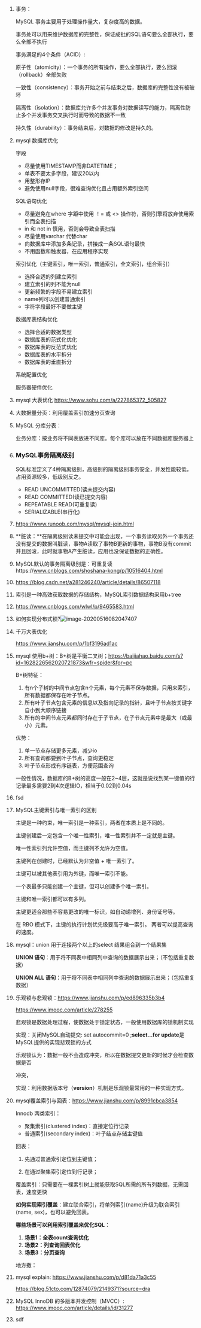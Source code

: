 1. 事务：

   MySQL 事务主要用于处理操作量大，复杂度高的数据。

   事务处可以用来维护数据库的完整性，保证成批的SQL语句要么全部执行，要么全部不执行

   事务满足的4个条件（ACID）:

   原子性（atomicity）：一个事务的所有操作，要么全部执行，要么回滚（rollback）全部失败

   一致性（consistency）：事务开始之前与结束之后，数据库的完整性没有被破坏

   隔离性（isolation）：数据库允许多个并发事务对数据读写的能力，隔离性防止多个并发事务交叉执行时而导致的数据不一致

   持久性（durability）：事务结束后，对数据的修改是持久的。

2. mysql 数据库优化

   字段

   - 尽量使用TIMESTAMP而非DATETIME；
   - 单表不要太多字段，建议20以内
   - 用整形存IP
   - 避免使用null字段，很难查询优化且占用额外索引空间

   SQL语句优化

   - 尽量避免在where 字距中使用 ！= 或 <> 操作符，否则引擎将放弃使用索引而全表扫描
   - in 和 not in 慎用，否则会导致全表扫描
   - 尽量使用varchar 代替char 
   - 向数据库中添加多条记录，拼接成一条SQL语句最快
   - 不用函数和触发器，在应用程序实现

   索引优化（主键索引，唯一索引，普通索引，全文索引，组合索引）

   - 选择合适的列建立索引
   - 建立索引的列不能为null
   - 更新频繁的字段不易建立索引
   - name列可以创建普通索引
   - 字符字段最好不要做主键

   数据库表结构优化

   - 选择合适的数据类型
   - 数据库表的范式化优化
   - 数据库表的反范式优化
   - 数据库表的水平拆分
   - 数据库表的垂直拆分

   系统配置优化

   服务器硬件优化

3. mysql 大表优化 https://www.sohu.com/a/227865372_505827

4. 大数据量分页：利用覆盖索引加速分页查询

5. MySQL 分库分表：

   业务分库：按业务将不同表放进不同库。每个库可以放在不同数据库服务器上

6. ### MySQL事务隔离级别

   SQL标准定义了4种隔离级别，高级别的隔离级别事务安全，并发性能较低，占用资源较多，低级别反之。

   - READ UNCOMMITTED(读未提交内容)
   - READ COMMITTED(读已提交内容)
   - REPEATABLE READ(可重复读)
   - SERIALIZABLE(串行化)

7. https://www.runoob.com/mysql/mysql-join.html

8. **脏读：**在隔离级别读未提交中可能会出现，一个事务读取另外一个事务还没有提交的数据叫脏读，事物A读取了事物B更新的事物，事物B没有commit并且回滚，此时就事物A产生脏读，应用也没保证数据的正确性。

9. MySQL默认的事务隔离级别是：可重复读https://www.cnblogs.com/shoshana-kong/p/10516404.html

10. https://blog.csdn.net/a281246240/article/details/86507118

11. 索引是一种高效获取数据的存储结构，MySQL索引数据结构采用b+tree

12. https://www.cnblogs.com/wlwl/p/9465583.html

13. 如何实现分布式锁?![image-20200516082047407](https://home08.oss-cn-hangzhou.aliyuncs.com/tmp/image-20200516082047407.png)

14. 千万大表优化

    https://www.jianshu.com/p/1bf3196ad1ac

15. mysql 使用b+树：B+树是平衡二叉树；https://baijiahao.baidu.com/s?id=1628226562020721873&wfr=spider&for=pc

    B+树特征：

    1. 有n个子树的中间节点包含n个元素，每个元素不保存数据，只用来索引，所有数据都保存在叶子节点。
    2. 所有叶子节点包含元素的信息以及指向记录的指针，且叶子节点按关键字自小到大顺序链接
    3. 所有的中间节点元素都同时存在于子节点，在子节点元素中是最大（或最小）元素。

    优势：

    1. 单一节点存储更多元素，减少io
    2. 所有查询都要到叶子节点，查询更稳定
    3. 叶子节点形成有序链表，方便范围查询

    一般性情况，数据库的B+树的高度一般在2~4层，这就是说找到某一键值的行记录最多需要2到4次逻辑IO，相当于0.02到0.04s

16. fsd

17. MySQL主键索引与唯一索引的区别

    主键是一种约束，唯一索引是一种索引，两者在本质上是不同的。

    主键创建后一定包含一个唯一性索引，唯一性索引并不一定就是主键。

    唯一性索引列允许空值，而主键列不允许为空值。

    主键列在创建时，已经默认为非空值 + 唯一索引了。

    主键可以被其他表引用为外键，而唯一索引不能。

    一个表最多只能创建一个主键，但可以创建多个唯一索引。

    主键和唯一索引都可以有多列。

    主键更适合那些不容易更改的唯一标识，如自动递增列、身份证号等。

    在 RBO 模式下，主键的执行计划优先级要高于唯一索引。 两者可以提高查询的速度。

18. mysql：union 用于连接两个以上的select 结果组合到一个结果集

    **UNION 语句**：用于将不同表中相同列中查询的数据展示出来；（不包括重复数据）

    **UNION ALL 语句**：用于将不同表中相同列中查询的数据展示出来；（包括重复数据）

19. 乐观锁与悲观锁：https://www.jianshu.com/p/ed896335b3b4

    https://www.imooc.com/article/278255

    悲观锁是数据处理过程，使数据处于锁定状态，一般使用数据库的锁机制实现

    实现：关闭MySQL自动提交: set autocommit=0 ;**select...for update**是MySQL提供的实现悲观锁的方式

    乐观锁认为：数据一般不会造成冲突，所以在数据提交更新的时候才会检查数据是否

    冲突，

    实现：利用数据版本号（**version**）机制是乐观锁最常用的一种实现方式。

20. mysql覆盖索引与回表：https://www.jianshu.com/p/8991cbca3854

    Innodb 两类索引：

    - 聚集索引(clustered index)：直接定位行记录
    - 普通索引(secondary index)：叶子结点存储主键值

    回表：

    1. 先通过普通索引定位到主键值；

    2. 在通过聚集索引定位到行记录；

    覆盖索引：只需要在一棵索引树上就能获取SQL所需的所有列数据，无需回表，速度更快

    **如何实现索引覆盖**：建立联合索引，将单列索引(name)升级为联合索引(name, sex)，也可以避免回表。

    **哪些场景可以利用索引覆盖来优化SQL**：

    1. **场景1：全表count查询优化**
    2. **场景2：列查询回表优化**
    3. **场景3：分页查询**

    地方撒：

21. mysql explain: https://www.jianshu.com/p/d81da71a3c55

    https://blog.51cto.com/12874079/2149371?source=dra

22.  MySQL InnoDB 的多版本并发控制（MVCC）: https://www.imooc.com/article/details/id/31277

23. sdf